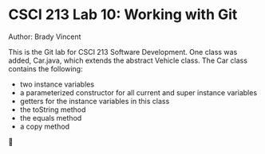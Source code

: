 # CSCI 213 Lab 10: Working with Git

Author: Brady Vincent

This is the Git lab for CSCI 213 Software Development. One class was added, Car.java,
which extends the abstract Vehicle class. The Car class contains the following:
    
* two instance variables
* a parameterized constructor for all current and super instance variables
* getters for the instance variables in this class
* the toString method
* the equals method
* a copy method

:bat:

